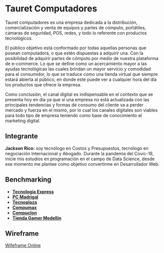 # Tauret Computadores

Tauret computadores es una empresa dedicada a la distribución, comercialización y venta de equipos y partes de cómputo, portátiles, cámaras de seguridad, POS, redes, y todo lo referente con productos tecnológicos.

El público objetivo está conformado por todas aquellas personas que posean computadora, o que estén dispuestas a adquirir una. Con la posibilidad de adquirir partes de cómputo por medio de nuestra plataforma de e-commerce. Lo que se define como un acercamiento mayor a las ayudas tecnológicas las cuales brindan un mayor servicio y comodidad para el consumidor, lo que se traduce como una tienda virtual que siempre estará abierta al público, en donde este puede ver a cualquier hora del día los productos que ofrece la empresa.

Como conclusión, el canal digital es indispensable en el contexto que se presenta hoy en día ya que si una empresa no está actualizada con las principales tendencias y formas de consumo del cliente va a perder mercado y fuerza en el mismo, por lo cual los canales digitales son viables para todo tipo de empresa teniendo como base de conocimiento el marketing digital.

## Integrante

**Jackson Rico:** soy tecnólogo en Costos y Presupuestos, tecnólogo en negociación Internacional y Abogado. Durante la pandemia del Covic-19, inicie mis estudios en programación en el campo de Data Science, desde ese momento me plantee como objetivo convertirme en Desarrollador Web.

## Benchmarking

+ **[Tecnología Express](https://tecnologiaexpress.com.co/tienda/)**
+ **[PC Madrigal](https://www.madrigal.co/)**
+ **[Tecnoplaza](https://www.tecnoplaza.com.co/?gclid=CjwKCAjwitShBhA6EiwAq3RqA25PgyE2bY-mjHDcAP5ROmvIgSqg0zB-rGIA0PXTvuTXqTXzSQEtIxoCTyEQAvD_BwE)**
+ **[Compumax](https://www.compumax.com.co/?gclid=CjwKCAjwitShBhA6EiwAq3RqA2Yq7evzwg_RVCrq3en5y9bRJc5z-T7gsGnLcoZwR0a41pb6YUT43RoC9yIQAvD_BwE)**
+ **[Compuclon](https://compuclon.com/)**
+ **[Tienda Gamer Medellín](https://www.tiendagamermedellin.co/)**

## Wireframe

[Wifeframe Online](https://balsamiq.cloud/slip448/p5cqy9k)